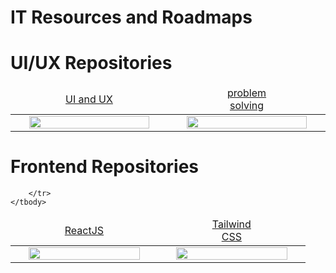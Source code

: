 # IT Resources and Roadmaps

# UI/UX Repositories

<table>
    <thead>
        <tr>
<td align="center" width="16.6%"><a href="/">          UI and UX    </a></td>
<td align="center" width="16.6%"><a href="/">         problem<br>solving </a></td>
        </tr>
    </thead>
    <tbody>
        <tr>
<td align="center"><a href="/">         <img src="/repos-logos/problem-solving-training.png"           width="90%"></img></a></td>
<td align="center"><a href="/">        <img src="/repos-logos/data-science-case-studies.png"          width="90%"></img></a></td>
        </tr>
    </tbody>
</table>

# Frontend Repositories

<table>
    <thead>
        <tr>
<td align="center" width="16.6%"><a href="/">       ReactJS          </a></td>
<td align="center" width="16.6%"><a href="/">    Tailwind<br>CSS      </a></td>
        </tr>
    </thead>
    <tbody>
        <tr>
<td align="center"><a href="/">       <img src="/repos-logos/computer-science-department.png"        width="90%"></img></a></td>
<td align="center"><a href="/">   <img src="/repos-logos/software-engineering-department.png"    width="90%"></img></a></td>

        </tr>
    </tbody>
</table>
